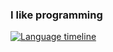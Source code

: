 ### I like programming

<!--
**akazukin5151/akazukin5151** is a ✨ _special_ ✨ repository because its `README.md` (this file) appears on your GitHub profile.

Here are some ideas to get you started:

- 🔭 I’m currently working on ...
- 🌱 I’m currently learning ...
- 👯 I’m looking to collaborate on ...
- 🤔 I’m looking for help with ...
- 💬 Ask me about ...
- 📫 How to reach me: ...
- 😄 Pronouns: ...
- ⚡ Fun fact: ...
-->

[![Language timeline](https://github-readme-stats-2p27g2hx8-akazukin5151.vercel.app/api/top-langs/?username=akazukin5151&custom_title=Language%20timeline)](https://github.com/akazukin5151/github-readme-stats)
